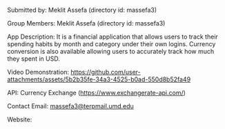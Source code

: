 Submitted by: Meklit Assefa (directory id: massefa3)

Group Members: Meklit Assefa (directory id: massefa3)

App Description: It is a financial application that allows users to track their spending habits by month and category under their own logins. Currency conversion is also available allowing users to accurately track how much they spent in USD.

Video Demonstration:
https://github.com/user-attachments/assets/5b2b35fe-34a3-4525-b0ad-550d8b52fa49

API: Currency Exchange (https://www.exchangerate-api.com/)

Contact Email: massefa3@terpmail.umd.edu

Website: 




